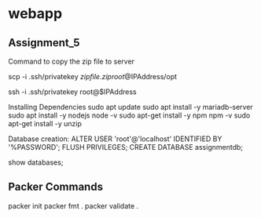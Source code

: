# webapp

## Assignment_5

Command to copy the zip file to server

scp -i .ssh/privatekey $zipfile.zip root@$IPAddress/opt


ssh -i .ssh/privatekey root@$IPAddress

Installing Dependencies
sudo apt update
sudo apt install -y mariadb-server
sudo apt install -y nodejs
node -v
sudo apt-get install -y  npm
npm -v
sudo apt-get install -y unzip

Database creation:
ALTER USER 'root'@'localhost' IDENTIFIED BY '%PASSWORD';
FLUSH PRIVILEGES;
CREATE DATABASE assignmentdb;

show databases;


## Packer Commands
packer init
packer fmt .
packer validate .


